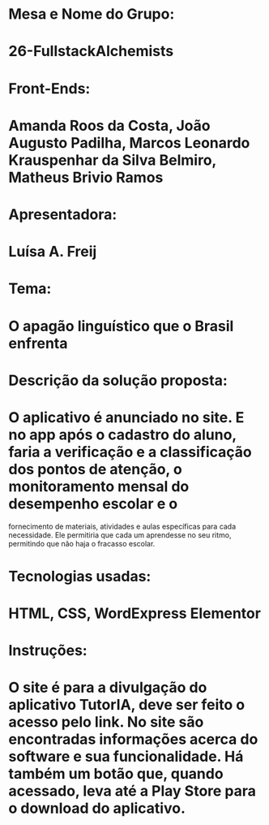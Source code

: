 # Mesa e Nome do Grupo:
# 26-FullstackAlchemists

# Front-Ends:
# Amanda Roos da Costa, João Augusto Padilha, Marcos Leonardo Krauspenhar da Silva Belmiro, Matheus Brivio Ramos

# Apresentadora:
# Luísa A. Freij

# Tema:
# O apagão linguístico que o Brasil enfrenta

# Descrição da solução proposta:
# O aplicativo é anunciado no site. E no app após o cadastro do aluno, faria a verificação e a classificação dos pontos de atenção, o monitoramento mensal do desempenho escolar e o
fornecimento de materiais, atividades e aulas específicas para cada necessidade. Ele permitiria que cada um aprendesse no seu ritmo, permitindo que não haja o fracasso escolar.

# Tecnologias usadas:
# HTML, CSS, WordExpress Elementor

# Instruções:
# O site é para a divulgação do aplicativo TutorIA, deve ser feito o acesso pelo link. No site são encontradas informações acerca do software e sua funcionalidade. Há também um botão que, quando acessado, leva até a Play Store para o download do aplicativo.
